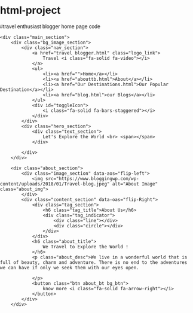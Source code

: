 # html-project
#travel enthusiast blogger home page code
<!DOCTYPE html>
<html lang="en">

<head>
    <meta charset="UTF-8">
    <title>Travel Blog</title>
</head>

<style>
    body {
        margin: 0;
        padding: 0;
        font-family: 'Arial', sans-serif;
       background-image: url("https://wallpaperaccess.com/full/1192224.jpg");
    }

    /* Global styles for links */
    a {
        text-decoration: none;
        color: #333;
        transition: color 0.3s;
    }

    a:hover {
        color: #3498db;
    }

    /* Header styles */
    .main_section {
        position: relative;
    }

    .bg_image_section {
        position: relative;
        overflow: hidden;
    }

    .nav_section {
        display: flex;
        justify-content: space-between;
        align-items: center;
        padding: 20px;
        background-color: rgba(255, 255, 255, 0.9);
        position: fixed;
        width: 100%;
        z-index: 1000;
    }

    .logo_link {
        font-size: 1.5rem;
        font-weight: bold;
        color: #333;
    }

    .nav_section ul {
        list-style: none;
        display: flex;
        margin: 0;
        padding: 0;
    }

    .nav_section li {
        margin-right: 20px;
    }

    .nav_section a {
        color: #333;
        font-weight: bold;
        font-size: 1rem;
    }

    .nav_section a:hover {
        color: #3498db;
    }

    #toggleIcon {
        display: none;
        font-size: 1.5rem;
        cursor: pointer;
    }

    /* Hero Section styles */
    .hero_section {
        padding: 150px 20px;
        text-align: center;
        color: #fff;
    }

    .text_section {
        font-size: 2.5rem;
        font-weight: bold;
        margin-bottom: 20px;
    }

    .text_section span {
        color: #3498db;
    }

    .btn_group {
        margin-top: 20px;
    }

    .btn {
        display: inline-block;
        padding: 10px 20px;
        font-size: 1rem;
        font-weight: bold;
        color: #fff;
        border: none;
        cursor: pointer;
        transition: background-color 0.3s;
    }

    .bg-btn {
        background-color: #3498db;
    }

    .bg-btn:hover {
        background-color: #2980b9;
    }

    .border-btn {
        background-color: transparent;
        border: 2px solid #fff;
        margin-left: 10px;
    }

    .border-btn:hover {
        background-color: #fff;
        color: #333;
    }

    /* About Section styles */
    .about_section {
        display: flex;
        justify-content: space-around;
        align-items: center;
        padding: 100px 20px;
    }

    .image_section {
        flex: 1;
    }

    .about_img {
        width: 100%;
        border-radius: 8px;
    }

    .content_section {
        flex: 1;
        padding: 0 20px;
        text-align: center;
    }

    .tag_section {
        display: flex;
        align-items: center;
        justify-content: center;
        margin-bottom: 20px;
    }

    .tag_title {
        font-size: 1.5rem;
        font-weight: bold;
        margin-right: 10px;
    }

    .tag_indicator {
        width: 40px;
        height: 2px;
        background-color: #3498db;
        position: relative;
    }

    .line {
        width: 100%;
        height: 100%;
        background-color: #ccc;
        position: absolute;
        top: 50%;
        transform: translateY(-50%);
    }

    .circle {
        width: 12px;
        height: 12px;
        background-color: #3498db;
        border-radius: 50%;
        position: absolute;
        top: 50%;
        left: 100%;
        transform: translate(-50%, -50%);
    }

    .about_title {
        font-size: 2rem;
        font-weight: bold;
        margin-bottom: 20px;
    }

    .about_desc {
        color: #555;
        margin-bottom: 20px;
    }

    .about_bt {
        display: inline-block;
        padding: 10px 20px;
        font-size: 1rem;
        font-weight: bold;
        color: #fff;
        background-color: #3498db;
        border: none;
        cursor: pointer;
        border-radius: 5px;
        transition: background-color 0.3s;
    }

    .about_bt:hover {
        background-color: #2980b9;
    }

</style>

<body>
    
    <div class="main_section">
        <div class="bg_image_section">
            <div class="nav_section">
                <a href="travel blogger.html" class="logo_link">
                    Travel <i class="fa-solid fa-video"></i>
                </a>
                <ul>
                    <li><a href="">Home</a></li>
                    <li><a href="abouttb.html">About</a></li>
                    <li><a href="Our Destinations.html">Our Popular Destination</a></li>
                    <li><a href="blog.html">our Blogs</a></li>
                </ul>
                <div id="toggleIcon">
                    <i class="fa-solid fa-bars-staggered"></i>
                </div>
            </div>
            <div class="hero_section">
                <div class="text_section">
                    Let's Explore the World <br> <span></span>
                </div>
                
            </div>
        </div>

        <div class="about_section">
            <div class="image_section" data-aos="flip-left">
                <img src="https://www.bloggingwp.com/wp-content/uploads/2018/01/Travel-blog.jpeg" alt="About Image" class="about_img">
            </div>
            <div class="content_section" data-oas="flip-Right">
                <div class="tag_section">
                    <h6 class="tag_title">About Us</h6>
                    <div class="tag_indicator">
                        <div class="line"></div>
                        <div class="circle"></div>
                    </div>
                </div>
                <h6 class="about_title">
                    We Travel to Explore the World !
                </h6>
                <p class="about_desc">We live in a wonderful world that is full of beauty, charm and adventure. There is no end to the adventures we can have if only we seek them with our eyes open.
                   
                </p>
                <button class="btn about_bt bg_btn">
                    know more <i class="fa-solid fa-arrow-right"></i>
                </button>
            </div>
        </div>


</body>

</html>
